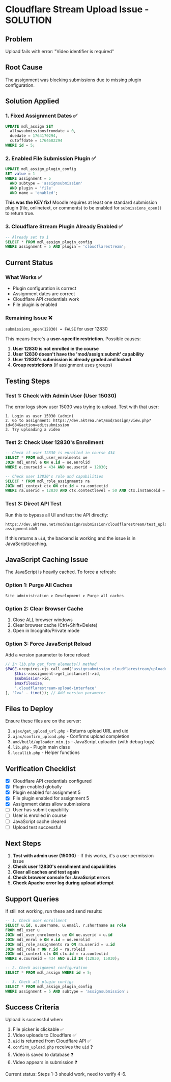 # Cloudflare Stream Upload Issue - SOLUTION

## Problem
Upload fails with error: "Video identifier is required"

## Root Cause
The assignment was blocking submissions due to missing plugin configuration.

## Solution Applied

### 1. Fixed Assignment Dates ✅
```sql
UPDATE mdl_assign SET 
  allowsubmissionsfromdate = 0,
  duedate = 1764170294,
  cutoffdate = 1764602294
WHERE id = 5;
```

### 2. Enabled File Submission Plugin ✅
```sql
UPDATE mdl_assign_plugin_config 
SET value = 1 
WHERE assignment = 5 
  AND subtype = 'assignsubmission' 
  AND plugin = 'file' 
  AND name = 'enabled';
```

**This was the KEY fix!** Moodle requires at least one standard submission plugin (file, onlinetext, or comments) to be enabled for `submissions_open()` to return true.

### 3. Cloudflare Stream Plugin Already Enabled ✅
```sql
-- Already set to 1
SELECT * FROM mdl_assign_plugin_config 
WHERE assignment = 5 AND plugin = 'cloudflarestream';
```

## Current Status

### What Works ✅
- Plugin configuration is correct
- Assignment dates are correct
- Cloudflare API credentials work
- File plugin is enabled

### Remaining Issue ❌
`submissions_open(12830) = FALSE` for user 12830

This means there's a **user-specific restriction**. Possible causes:

1. **User 12830 is not enrolled in the course**
2. **User 12830 doesn't have the 'mod/assign:submit' capability**
3. **User 12830's submission is already graded and locked**
4. **Group restrictions** (if assignment uses groups)

## Testing Steps

### Test 1: Check with Admin User (User 15030)
The error logs show user 15030 was trying to upload. Test with that user:
```
1. Login as user 15030 (admin)
2. Go to assignment: https://dev.aktrea.net/mod/assign/view.php?id=684&action=editsubmission
3. Try uploading a video
```

### Test 2: Check User 12830's Enrollment
```sql
-- Check if user 12830 is enrolled in course 434
SELECT * FROM mdl_user_enrolments ue
JOIN mdl_enrol e ON e.id = ue.enrolid
WHERE e.courseid = 434 AND ue.userid = 12830;

-- Check user 12830's role and capabilities
SELECT * FROM mdl_role_assignments ra
JOIN mdl_context ctx ON ctx.id = ra.contextid
WHERE ra.userid = 12830 AND ctx.contextlevel = 50 AND ctx.instanceid = 434;
```

### Test 3: Direct API Test
Run this to bypass all UI and test the API directly:
```
https://dev.aktrea.net/mod/assign/submission/cloudflarestream/test_upload_url_response.php?assignmentid=5
```

If this returns a `uid`, the backend is working and the issue is in JavaScript/caching.

## JavaScript Caching Issue

The JavaScript is heavily cached. To force a refresh:

### Option 1: Purge All Caches
```
Site administration > Development > Purge all caches
```

### Option 2: Clear Browser Cache
1. Close ALL browser windows
2. Clear browser cache (Ctrl+Shift+Delete)
3. Open in Incognito/Private mode

### Option 3: Force JavaScript Reload
Add a version parameter to force reload:
```php
// In lib.php get_form_elements() method
$PAGE->requires->js_call_amd('assignsubmission_cloudflarestream/uploader', 'init', [
    $this->assignment->get_instance()->id,
    $submission->id,
    $maxfilesize,
    '.cloudflarestream-upload-interface'
], '?v=' . time()); // Add version parameter
```

## Files to Deploy

Ensure these files are on the server:
1. `ajax/get_upload_url.php` - Returns upload URL and uid
2. `ajax/confirm_upload.php` - Confirms upload completion
3. `amd/build/uploader.min.js` - JavaScript uploader (with debug logs)
4. `lib.php` - Plugin main class
5. `locallib.php` - Helper functions

## Verification Checklist

- [x] Cloudflare API credentials configured
- [x] Plugin enabled globally
- [x] Plugin enabled for assignment 5
- [x] File plugin enabled for assignment 5
- [x] Assignment dates allow submissions
- [ ] User has submit capability
- [ ] User is enrolled in course
- [ ] JavaScript cache cleared
- [ ] Upload test successful

## Next Steps

1. **Test with admin user (15030)** - If this works, it's a user permission issue
2. **Check user 12830's enrollment and capabilities**
3. **Clear all caches and test again**
4. **Check browser console for JavaScript errors**
5. **Check Apache error log during upload attempt**

## Support Queries

If still not working, run these and send results:

```sql
-- 1. Check user enrollment
SELECT u.id, u.username, u.email, r.shortname as role
FROM mdl_user u
JOIN mdl_user_enrolments ue ON ue.userid = u.id
JOIN mdl_enrol e ON e.id = ue.enrolid
JOIN mdl_role_assignments ra ON ra.userid = u.id
JOIN mdl_role r ON r.id = ra.roleid
JOIN mdl_context ctx ON ctx.id = ra.contextid
WHERE e.courseid = 434 AND u.id IN (12830, 15030);

-- 2. Check assignment configuration
SELECT * FROM mdl_assign WHERE id = 5;

-- 3. Check all plugin configs
SELECT * FROM mdl_assign_plugin_config 
WHERE assignment = 5 AND subtype = 'assignsubmission';
```

## Success Criteria

Upload is successful when:
1. File picker is clickable ✅
2. Video uploads to Cloudflare ✅
3. `uid` is returned from Cloudflare API ✅
4. `confirm_upload.php` receives the `uid` ❓
5. Video is saved to database ❓
6. Video appears in submission ❓

Current status: Steps 1-3 should work, need to verify 4-6.
